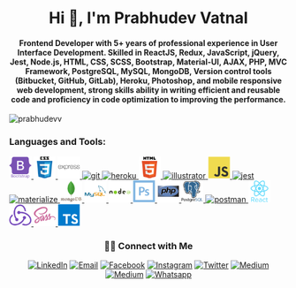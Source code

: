 <h1 align="center">Hi 👋, I'm Prabhudev Vatnal</h1>
<h4 align="center">Frontend Developer with 5+ years of professional experience in User Interface Development. Skilled in ReactJS, Redux, JavaScript, jQuery, Jest, Node.js, HTML, CSS, SCSS, Bootstrap, Material-UI, AJAX, PHP, MVC Framework, PostgreSQL, MySQL, MongoDB, Version control tools (Bitbucket, GitHub, GitLab), Heroku, Photoshop, and mobile responsive web development, strong skills ability in writing efficient and reusable code and proficiency in code optimization to improving the performance.</h4>

<p align="left"> <img src="https://komarev.com/ghpvc/?username=prabhudevv&label=Profile%20views&color=0e75b6&style=flat" alt="prabhudevv" /> </p>

<h3 align="left">Languages and Tools:</h3>
<p align="left"> <a href="https://getbootstrap.com" target="_blank" rel="noreferrer"> <img src="https://raw.githubusercontent.com/devicons/devicon/master/icons/bootstrap/bootstrap-plain-wordmark.svg" alt="bootstrap" width="40" height="40"/> </a> <a href="https://www.w3schools.com/css/" target="_blank" rel="noreferrer"> <img src="https://raw.githubusercontent.com/devicons/devicon/master/icons/css3/css3-original-wordmark.svg" alt="css3" width="40" height="40"/> </a> <a href="https://expressjs.com" target="_blank" rel="noreferrer"> <img src="https://raw.githubusercontent.com/devicons/devicon/master/icons/express/express-original-wordmark.svg" alt="express" width="40" height="40"/> </a> <a href="https://git-scm.com/" target="_blank" rel="noreferrer"> <img src="https://www.vectorlogo.zone/logos/git-scm/git-scm-icon.svg" alt="git" width="40" height="40"/> </a> <a href="https://heroku.com" target="_blank" rel="noreferrer"> <img src="https://www.vectorlogo.zone/logos/heroku/heroku-icon.svg" alt="heroku" width="40" height="40"/> </a> <a href="https://www.w3.org/html/" target="_blank" rel="noreferrer"> <img src="https://raw.githubusercontent.com/devicons/devicon/master/icons/html5/html5-original-wordmark.svg" alt="html5" width="40" height="40"/> </a> <a href="https://www.adobe.com/in/products/illustrator.html" target="_blank" rel="noreferrer"> <img src="https://www.vectorlogo.zone/logos/adobe_illustrator/adobe_illustrator-icon.svg" alt="illustrator" width="40" height="40"/> </a> <a href="https://developer.mozilla.org/en-US/docs/Web/JavaScript" target="_blank" rel="noreferrer"> <img src="https://raw.githubusercontent.com/devicons/devicon/master/icons/javascript/javascript-original.svg" alt="javascript" width="40" height="40"/> </a> <a href="https://jestjs.io" target="_blank" rel="noreferrer"> <img src="https://www.vectorlogo.zone/logos/jestjsio/jestjsio-icon.svg" alt="jest" width="40" height="40"/> </a> <a href="https://materializecss.com/" target="_blank" rel="noreferrer"> <img src="https://raw.githubusercontent.com/prplx/svg-logos/5585531d45d294869c4eaab4d7cf2e9c167710a9/svg/materialize.svg" alt="materialize" width="40" height="40"/> </a> <a href="https://www.mongodb.com/" target="_blank" rel="noreferrer"> <img src="https://raw.githubusercontent.com/devicons/devicon/master/icons/mongodb/mongodb-original-wordmark.svg" alt="mongodb" width="40" height="40"/> </a> <a href="https://www.mysql.com/" target="_blank" rel="noreferrer"> <img src="https://raw.githubusercontent.com/devicons/devicon/master/icons/mysql/mysql-original-wordmark.svg" alt="mysql" width="40" height="40"/> </a> <a href="https://nodejs.org" target="_blank" rel="noreferrer"> <img src="https://raw.githubusercontent.com/devicons/devicon/master/icons/nodejs/nodejs-original-wordmark.svg" alt="nodejs" width="40" height="40"/> </a> <a href="https://www.photoshop.com/en" target="_blank" rel="noreferrer"> <img src="https://raw.githubusercontent.com/devicons/devicon/master/icons/photoshop/photoshop-line.svg" alt="photoshop" width="40" height="40"/> </a> <a href="https://www.php.net" target="_blank" rel="noreferrer"> <img src="https://raw.githubusercontent.com/devicons/devicon/master/icons/php/php-original.svg" alt="php" width="40" height="40"/> </a> <a href="https://www.postgresql.org" target="_blank" rel="noreferrer"> <img src="https://raw.githubusercontent.com/devicons/devicon/master/icons/postgresql/postgresql-original-wordmark.svg" alt="postgresql" width="40" height="40"/> </a> <a href="https://postman.com" target="_blank" rel="noreferrer"> <img src="https://www.vectorlogo.zone/logos/getpostman/getpostman-icon.svg" alt="postman" width="40" height="40"/> </a> <a href="https://reactjs.org/" target="_blank" rel="noreferrer"> <img src="https://raw.githubusercontent.com/devicons/devicon/master/icons/react/react-original-wordmark.svg" alt="react" width="40" height="40"/> </a> <a href="https://redux.js.org" target="_blank" rel="noreferrer"> <img src="https://raw.githubusercontent.com/devicons/devicon/master/icons/redux/redux-original.svg" alt="redux" width="40" height="40"/> </a> <a href="https://sass-lang.com" target="_blank" rel="noreferrer"> <img src="https://raw.githubusercontent.com/devicons/devicon/master/icons/sass/sass-original.svg" alt="sass" width="40" height="40"/> </a> <a href="https://www.typescriptlang.org/" target="_blank" rel="noreferrer"> <img src="https://raw.githubusercontent.com/devicons/devicon/master/icons/typescript/typescript-original.svg" alt="typescript" width="40" height="40"/> </a> </p>

<h3 align="center"> 🤝🏻 Connect with Me </h3>
<p align="center">
<!--<a href="https://"><img alt="PortFolio" src="https://img.shields.io/badge/Portfolio-www.devismail.netlify.com-blue?style=flat-square&logo=google-chrome"></a> -->
<a href="https://www.linkedin.com/in/prabhudev-vatnal-49690ba6/"><img alt="LinkedIn" src="https://img.shields.io/badge/LinkedIn--white?style=social&logo=linkedin"></a>
<!-- <a href="https://www.facebook.com"><img alt="Facebook" src="https://img.shields.io/badge/shailesh-facebook-blue?style=flat&logo=facebook"></a> -->
<a href="mailto:prabhudev.vatnal55@gmail.com"><img alt="Email" src="https://img.shields.io/badge/Email--white?style=social&logo=gmail"></a>
<a href="https://www.facebook.com/prabhudevvatnal/"><img alt="Facebook" src="https://img.shields.io/badge/Facebook--white?style=social&logo=facebook"></a>
<a href="https://www.instagram.com/prabhudevv"><img alt="Instagram" src="https://img.shields.io/badge/Instagram--white?style=social&logo=instagram"></a>
<a href="https://twitter.com/Prabhudev_V"><img alt="Twitter" src="https://img.shields.io/twitter/follow/Prabhudev_V?label=Followers&style=social"></a>
  <a href="https://github.com/prabhudevv/prabhudevv"><img alt="Medium" src="https://img.shields.io/github/followers/prabhudevv?style=social"></a>
<a href="https://medium.com/@prabhudevv"><img alt="Medium" src="https://img.shields.io/badge/Medium--white?style=social&logo=Medium"></a>
  <a href="https://wa.me/8904317204/?text=Hi Prabhudev" target="_blank"><img alt="Whatsapp" src="https://img.shields.io/badge/Whatsapp--white?style=social&logo=Whatsapp"></a>
  
  
</p>
